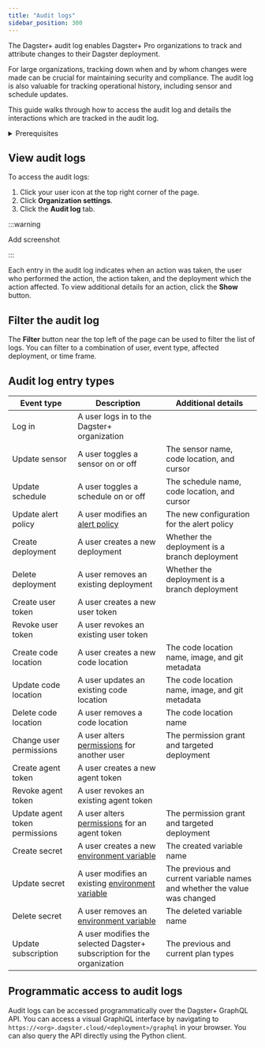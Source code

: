 ```yaml
---
title: "Audit logs"
sidebar_position: 300
---
```


The Dagster+ audit log enables Dagster+ Pro organizations to track and attribute changes to their Dagster deployment.

For large organizations, tracking down when and by whom changes were made can be crucial for maintaining security and compliance. The audit log is also valuable
 for tracking operational history, including sensor and schedule updates.

This guide walks through how to access the audit log and details the interactions which are tracked in the audit log.

<details>
<summary>Prerequisites</summary>
- A Dagster+ Pro organization
- An [Organization Admin](/dagster-plus/features/authentication-and-access-control/rbac/user-roles-permissions) role in your Dagster+ organization
</details>

## View audit logs

To access the audit logs:

1. Click your user icon at the top right corner of the page.
2. Click **Organization settings**.
3. Click the **Audit log** tab.

:::warning

Add screenshot

:::

Each entry in the audit log indicates when an action was taken, the user who performed the action, the action taken, and the deployment which the action affected. To view additional details for an action, click the **Show** button.

## Filter the audit log

The **Filter** button near the top left of the page can be used to filter the list of logs. You can filter to a combination of user, event type, affected deployment, or time frame.

## Audit log entry types

| Event type                     | Description                                                                                                   | Additional details                                                        |
|--------------------------------|---------------------------------------------------------------------------------------------------------------|---------------------------------------------------------------------------|
| Log in                         | A user logs in to the Dagster+ organization                                                                   |                                                                           |
| Update sensor                  | A user toggles a sensor on or off                                                                             | The sensor name, code location, and cursor                                |
| Update schedule                | A user toggles a schedule on or off                                                                           | The schedule name, code location, and cursor                              |
| Update alert policy            | A user modifies an [alert policy](/dagster-plus/features/alerts/creating-alerts)                                         | The new configuration for the alert policy                                |
| Create deployment              | A user creates a new deployment                                             | Whether the deployment is a branch deployment                             |
| Delete deployment              | A user removes an existing deployment                                       | Whether the deployment is a branch deployment                             |
| Create user token              | A user creates a new user token                                                                               |                                                                           |
| Revoke user token              | A user revokes an existing user token                                                                         |                                                                           |
| Create code location           | A user creates a new code location                                                                            | The code location name, image, and git metadata                           |
| Update code location           | A user updates an existing code location                                                                      | The code location name, image, and git metadata                           |
| Delete code location           | A user removes a code location                                                                                | The code location name                                                    |
| Change user permissions        | A user alters [permissions](/dagster-plus/features/authentication-and-access-control/rbac/user-roles-permissions) for another user                | The permission grant and targeted deployment                              |
| Create agent token             | A user creates a new agent token                                                                              |                                                                           |
| Revoke agent token             | A user revokes an existing agent token                                                                        |                                                                           |
| Update agent token permissions | A user alters [permissions](/dagster-plus/features/authentication-and-access-control/rbac/user-roles-permissions) for an agent token              | The permission grant and targeted deployment                              |
| Create secret                  | A user creates a new [environment variable](/dagster-plus/deployment/management/environment-variables/dagster-ui)        | The created variable name                                                 |
| Update secret                  | A user modifies an existing [environment variable](/dagster-plus/deployment/management/environment-variables/dagster-ui) | The previous and current variable names and whether the value was changed |
| Delete secret                  | A user removes an [environment variable](/dagster-plus/deployment/management/environment-variables/dagster-ui)           | The deleted variable name                                                 |
| Update subscription            | A user modifies the selected Dagster+ subscription for the organization                                       | The previous and current plan types                                       |

## Programmatic access to audit logs

Audit logs can be accessed programmatically over the Dagster+ GraphQL API. You can access a visual GraphiQL interface
by navigating to `https://<org>.dagster.cloud/<deployment>/graphql` in your browser. You can also query the API directly using the Python client.

<CodeExample path="docs_beta_snippets/docs_beta_snippets/dagster-plus/access/rbac/audit-logs.graphql" language="graphql" title="Audit log GraphQL query" />
